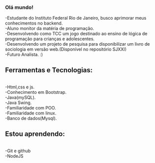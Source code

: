 ### Olá mundo! 


-Estudante do Instituto Federal Rio de Janeiro, busco aprimorar meus conhecimentos no backend.<br>
-Aluno monitor da matéria de programação.<br>
-Desenvolvendo como TCC um jogo destinado ao ensino de lógica de programação para crianças e adolescentes.<br>
-Desenvolvendo um projeto de pesquisa para disponibilizar um livro de sociologia em versão web.(Disponível no repositório SJXXI)<br>
-Futuro Analista. :)
## Ferramentas e Tecnologias:
<br>
-Html,css e js.<br>
-Conhecimento em Bootstrap.<br>
-Java(mySQL).<br>
-Java Swing.<br>
-Familiaridade com POO.<br>
-Familiaridade com linux.<br>
-Banco de dados(Mysql).

## Estou aprendendo:

<br>
-Git e github<br>
-NodeJS<br>




